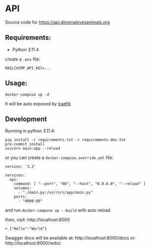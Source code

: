 API
===

Source code for https://api.dimonalovesanimals.org

## Requirements:

* Python 3.11.4

create a `.env` file:

```
MAILCHIMP_API_KEY=...
```

## Usage:

```commandline
docker-compose up -d
```

It will be auto exposed by [traefik](https://traefik.io/)

## Development

Running in python 3.11.4:

```commandline
pip install -r requirements.txt -r requirements-dev.txt
pre-commit install
uvicorn main:app --reload
```

or you can create a `docker-compose.override.yml` file:

```commandline
version: '3.2'

services:
  api:
    command: [ "--port", "80", "--host", "0.0.0.0", "--reload" ]
    volumes:
      - "./main.py:/usr/src/app/main.py"
    ports:
      - "8000:80"
```

and run `docker-compose up --build` with auto reload

then, visit: http://localhost:8000

```
> {"Hello":"World"}
```

Swagger docs will be available
at: http://localhost:8000/docs
or: http://localhost:8000/redoc
